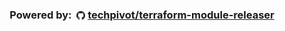 <h3 align="center">Powered by:&nbsp;&nbsp;<a href="https://github.com/techpivot/terraform-module-releaser"><img src="https://raw.githubusercontent.com/techpivot/terraform-module-releaser/refs/heads/main/assets/octicons-mark-github.svg" height="14" width="14" align="center" /></a> <a href="https://github.com/techpivot/terraform-module-releaser">techpivot/terraform-module-releaser</a></h3>
